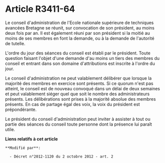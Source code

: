 # Article R3411-64

Le conseil d'administration de             l'Ecole nationale supérieure de techniques avancées Bretagne se réunit, sur
convocation de son président, au moins deux fois par an. Il est également réuni par son président si la moitié au moins de
ses membres en font la demande, ou à la demande de l'autorité de tutelle. 

L'ordre du jour des séances du conseil est établi par le président. Toute question faisant l'objet d'une demande d'au moins
un tiers des membres du conseil et entrant dans son domaine d'attributions est inscrite à l'ordre du jour. 

Le conseil d'administration ne peut valablement délibérer que lorsque la majorité des membres en exercice sont présents. Si
ce quorum n'est pas atteint, le conseil est de nouveau convoqué dans un délai de deux semaines et peut valablement siéger
quel que soit le nombre des administrateurs présents. Les délibérations sont prises à la majorité absolue des membres
présents. En cas de partage égal des voix, la voix du président est prépondérante. 

Le président du conseil d'administration peut inviter à assister à tout ou partie des séances du conseil toute personne dont
la présence lui paraît utile.

**Liens relatifs à cet article**

	**Modifié par**:

	  - Décret n°2012-1120 du 2 octobre 2012 - art. 2
